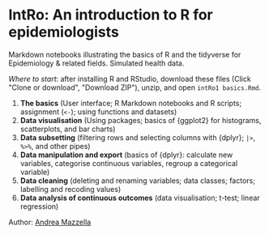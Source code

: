 # IntRo: An introduction to R for epidemiologists
Markdown notebooks illustrating the basics of R and the tidyverse for Epidemiology & related fields. Simulated health data.

*Where to start*: after installing R and RStudio, download these files (Click "Clone or download", "Download ZIP"), unzip, and open `intRo1 basics.Rmd`.

1. **The basics** (User interface; R Markdown notebooks and R scripts; assignment (`<-`); using functions and datasets)
2. **Data visualisation** (Using packages; basics of {ggplot2} for histograms, scatterplots, and bar charts)
3. **Data subsetting** (filtering rows and selecting columns with {dplyr}; `|>`, `%>%`, and other pipes)
4. **Data manipulation and export** (basics of {dplyr}: calculate new variables, categorise continuous variables, regroup a categorical variable)
5. **Data cleaning** (deleting and renaming variables; data classes; factors; labelling and recoding values)
6. **Data analysis of continuous outcomes** (data visualisation; t-test; linear regression)

Author: [Andrea Mazzella](https://github.com/andreamazzella)

